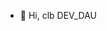 - 👋 Hi, clb DEV_DAU


<!---
devdau/devdau is a ✨ special ✨ repository because its `README.md` (this file) appears on your GitHub profile.
You can click the Preview link to take a look at your changes.
--->
